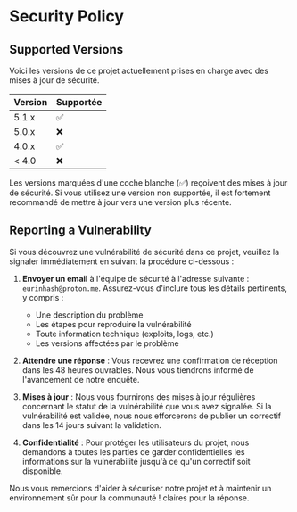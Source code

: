 # Security Policy

## Supported Versions

Voici les versions de ce projet actuellement prises en charge avec des mises à jour de sécurité.

| Version | Supportée           |
| ------- | ------------------  |
| 5.1.x   | :white_check_mark:  |
| 5.0.x   | :x:                 |
| 4.0.x   | :white_check_mark:  |
| < 4.0   | :x:                 |

Les versions marquées d'une coche blanche (:white_check_mark:) reçoivent des mises à jour de sécurité. Si vous utilisez une version non supportée, il est fortement recommandé de mettre à jour vers une version plus récente.

## Reporting a Vulnerability

Si vous découvrez une vulnérabilité de sécurité dans ce projet, veuillez la signaler immédiatement en suivant la procédure ci-dessous :

1. **Envoyer un email** à l'équipe de sécurité à l'adresse suivante : `eurinhash@proton.me`. Assurez-vous d'inclure tous les détails pertinents, y compris :
   - Une description du problème
   - Les étapes pour reproduire la vulnérabilité
   - Toute information technique (exploits, logs, etc.)
   - Les versions affectées par le problème

2. **Attendre une réponse** : Vous recevrez une confirmation de réception dans les 48 heures ouvrables. Nous vous tiendrons informé de l'avancement de notre enquête.

3. **Mises à jour** : Nous vous fournirons des mises à jour régulières concernant le statut de la vulnérabilité que vous avez signalée. Si la vulnérabilité est validée, nous nous efforcerons de publier un correctif dans les 14 jours suivant la validation.

4. **Confidentialité** : Pour protéger les utilisateurs du projet, nous demandons à toutes les parties de garder confidentielles les informations sur la vulnérabilité jusqu'à ce qu'un correctif soit disponible.

Nous vous remercions d'aider à sécuriser notre projet et à maintenir un environnement sûr pour la communauté !
claires pour la réponse.
